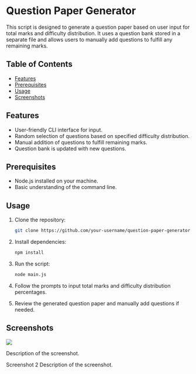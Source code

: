 # Question Paper Generator

This script is designed to generate a question paper based on user input for total marks and difficulty distribution. It uses a question bank stored in a separate file and allows users to manually add questions to fulfill any remaining marks.

## Table of Contents
- [Features](#features)
- [Prerequisites](#prerequisites)
- [Usage](#usage)
- [Screenshots](#screenshots)


## Features

- User-friendly CLI interface for input.
- Random selection of questions based on specified difficulty distribution.
- Manual addition of questions to fulfill remaining marks.
- Question bank is updated with new questions.

## Prerequisites

- Node.js installed on your machine.
- Basic understanding of the command line.

## Usage

1. Clone the repository:

   ```bash
   git clone https://github.com/your-username/question-paper-generator.git
2. Install dependencies:

   ```bash
   npm install
3. Run the script:

   ```bash
   node main.js
4. Follow the prompts to input total marks and difficulty distribution percentages.
5. Review the generated question paper and manually add questions if needed.

## Screenshots

![](output/UserInput.png)

Description of the screenshot.

Screenshot 2
Description of the screenshot.


   
